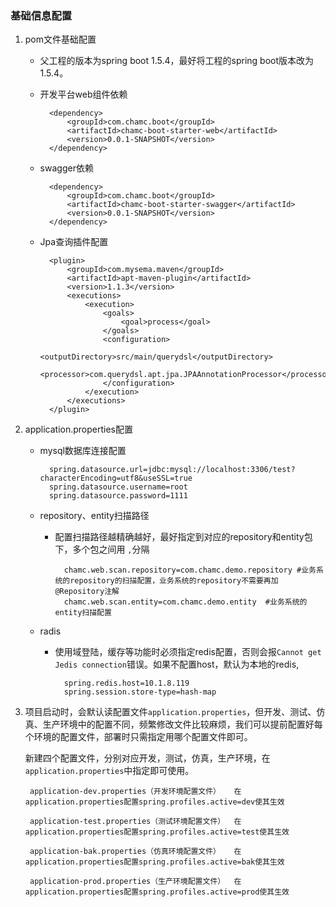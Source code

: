 ### 基础信息配置

1. pom文件基础配置

	* 父工程的版本为spring boot 1.5.4，最好将工程的spring boot版本改为1.5.4。

	* 开发平台web组件依赖
	
			<dependency>
				<groupId>com.chamc.boot</groupId>
				<artifactId>chamc-boot-starter-web</artifactId>
				<version>0.0.1-SNAPSHOT</version>
			</dependency>

	* swagger依赖

	        <dependency>
				<groupId>com.chamc.boot</groupId>
				<artifactId>chamc-boot-starter-swagger</artifactId>
				<version>0.0.1-SNAPSHOT</version>
			</dependency>

	* Jpa查询插件配置

			<plugin>
				<groupId>com.mysema.maven</groupId>
				<artifactId>apt-maven-plugin</artifactId>
				<version>1.1.3</version>
				<executions>
					<execution>
						<goals>
							<goal>process</goal>
						</goals>
						<configuration>
							<outputDirectory>src/main/querydsl</outputDirectory>
							<processor>com.querydsl.apt.jpa.JPAAnnotationProcessor</processor>
						</configuration>
					</execution>
				</executions>
			</plugin>

2. application.properties配置

	* mysql数据库连接配置

			spring.datasource.url=jdbc:mysql://localhost:3306/test?characterEncoding=utf8&useSSL=true
	   		spring.datasource.username=root
	    	spring.datasource.password=1111

	* repository、entity扫描路径
  		- 配置扫描路径越精确越好，最好指定到对应的repository和entity包下，多个包之间用 `,`分隔
  
				chamc.web.scan.repository=com.chamc.demo.repository #业务系统的repository的扫描配置，业务系统的repository不需要再加@Repository注解
				chamc.web.scan.entity=com.chamc.demo.entity  #业务系统的entity扫描配置

	* radis
	
	    - 使用域登陆，缓存等功能时必须指定redis配置，否则会报`Cannot get Jedis connection`错误。如果不配置host，默认为本地的redis,
	
		    	spring.redis.host=10.1.8.119
		    	spring.session.store-type=hash-map


3. 项目启动时，会默认读配置文件`application.properties`，但开发、测试、仿真、生产环境中的配置不同，频繁修改文件比较麻烦，我们可以提前配置好每个环境的配置文件，部署时只需指定用哪个配置文件即可。

    新建四个配置文件，分别对应开发，测试，仿真，生产环境，在`application.properties`中指定即可使用。

    	application-dev.properties（开发环境配置文件）   在application.properties配置spring.profiles.active=dev使其生效

    	application-test.properties（测试环境配置文件）  在application.properties配置spring.profiles.active=test使其生效

    	application-bak.properties（仿真环境配置文件）   在application.properties配置spring.profiles.active=bak使其生效

    	application-prod.properties（生产环境配置文件）  在application.properties配置spring.profiles.active=prod使其生效

